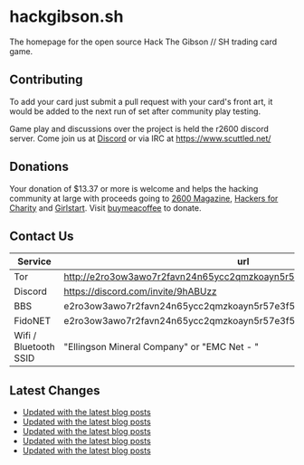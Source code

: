 # hackgibson.sh
The homepage for the open source Hack The Gibson // SH trading card game.


## Contributing

To add your card just submit a pull request with your card's front art, it would be added to the next run of set after community play testing.

Game play and discussions over the project is held the r2600 discord server. Come join us at [Discord](https://discord.com/invite/9hABUzz) or via IRC at https://www.scuttled.net/


## Donations

Your donation of $13.37 or more is welcome and helps the hacking community at large with proceeds going to [2600 Magazine](https://2600.com/), [Hackers for Charity](https://hackersforcharity.org) and [Girlstart](https://girlstart.org).  Visit [buymeacoffee](https://www.buymeacoffee.com/hackgibson.sh) to donate.


## Contact Us

Service | url
-|-
Tor | http://e2ro3ow3awo7r2favn24n65ycc2qmzkoayn5r57e3f56nvjwdcgg32ad.onion
Discord | https://discord.com/invite/9hABUzz
BBS | e2ro3ow3awo7r2favn24n65ycc2qmzkoayn5r57e3f56nvjwdcgg32ad.onion:23
FidoNET | e2ro3ow3awo7r2favn24n65ycc2qmzkoayn5r57e3f56nvjwdcgg32ad.onion:24554
Wifi / Bluetooth SSID | "Ellingson Mineral Company" or "EMC Net - <fidonet address>"

## Latest Changes
<!-- BLOG-POST-LIST:START -->
- [Updated with the latest blog posts](https://github.com/DFW2600/hackgibson.sh/commit/90c76b7dea252c6d2fdcfed2b5d21af4679f00b8)
- [Updated with the latest blog posts](https://github.com/DFW2600/hackgibson.sh/commit/25bc930bc1c7e062d7c906e1a058c993fbac1eef)
- [Updated with the latest blog posts](https://github.com/DFW2600/hackgibson.sh/commit/b0844e21db6b26617f52c53da7ddb965a93e2259)
- [Updated with the latest blog posts](https://github.com/DFW2600/hackgibson.sh/commit/3cdf52bff70001f6210c8091de81fe13110e294f)
- [Updated with the latest blog posts](https://github.com/DFW2600/hackgibson.sh/commit/086f2b07b1875f4b3df012e6afb7a3f88bf1df28)
<!-- BLOG-POST-LIST:END -->
